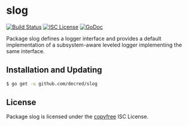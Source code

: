 slog
====

[![Build Status](https://travis-ci.com/decred/slog.svg?branch=master)](https://travis-ci.com/decred/slog)
[![ISC License](http://img.shields.io/badge/license-ISC-blue.svg)](http://copyfree.org)
[![GoDoc](https://img.shields.io/badge/godoc-reference-blue.svg)](http://godoc.org/github.com/decred/slog)

Package slog defines a logger interface and provides a default implementation
of a subsystem-aware leveled logger implementing the same interface.

## Installation and Updating

```bash
$ go get -u github.com/decred/slog
```

## License

Package slog is licensed under the [copyfree](http://copyfree.org) ISC License.
